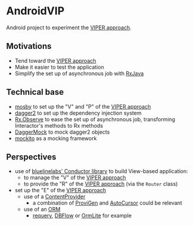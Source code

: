 # AndroidVIP

Android project to experiment the [VIPER approach](https://www.objc.io/issues/13-architecture/viper/).

## Motivations

- Tend toward the [VIPER approach](https://www.objc.io/issues/13-architecture/viper/)
- Make it easier to test the application
- Simplify the set up of asynchronous job with [RxJava](https://github.com/ReactiveX/RxJava)

## Technical base

- [mosby](https://github.com/sockeqwe/mosby) to set up the "V" and "P" of  the [VIPER approach](https://www.objc.io/issues/13-architecture/viper/)
- [dagger2](https://google.github.io/dagger/) to set up the dependency injection system
- [Rx.Observe](https://github.com/florent37/Rx.Observe) to ease the set up of asynchronous job, transforming Interactor's methods to Rx methods 
- [DaggerMock](https://github.com/fabioCollini/DaggerMock) to mock dagger2 objects
- [mockito](http://site.mockito.org/) as a mocking framework

## Perspectives

- use of [bluelinelabs' Conductor library](https://github.com/bluelinelabs/Conductor) to build View-based application:
    - to manage the "V" of the [VIPER approach](https://www.objc.io/issues/13-architecture/viper/)
    - to provide the "R" of the [VIPER approach](https://www.objc.io/issues/13-architecture/viper/) (via the `Router` class)
- set up the "E" of the  [VIPER approach](https://www.objc.io/issues/13-architecture/viper/) 
    - use of a [ContentProvider](https://developer.android.com/reference/android/content/ContentProvider.html)
        - a combination of [ProviGen](https://github.com/TimotheeJeannin/ProviGen) and [AutoCursor](https://github.com/yongjhih/AutoCursor) could be relevant
    - use of an [ORM](https://android-arsenal.com/tag/69)
        - [requery](https://github.com/requery/requery), [DBFlow](https://github.com/Raizlabs/DBFlow) or [OrmLite](https://github.com/j256/ormlite-android) for example
